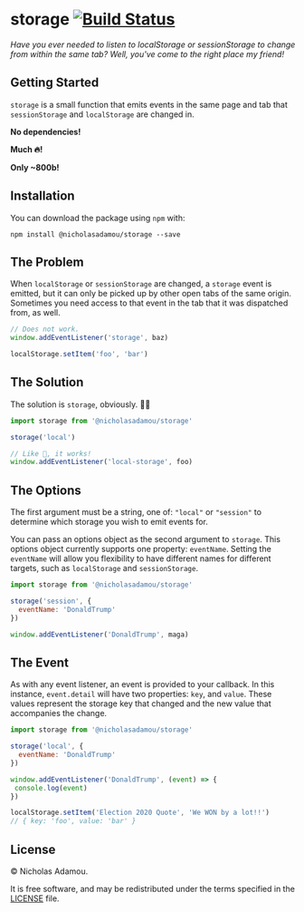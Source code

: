 # storage [![Build Status](https://travis-ci.org/nicholasadamou/storage.svg?branch=master)](https://travis-ci.org/nicholasadamou/storage)

_Have you ever needed to listen to localStorage or sessionStorage to change from within the same tab? Well, you've come to the right place my friend!_

## Getting Started

`storage` is a small function that emits events in the same page and tab that `sessionStorage` and `localStorage` are changed in.

**No dependencies!**

**Much 🔥!**

**Only ~800b!**

## Installation

You can download the package using `npm` with:

`npm install @nicholasadamou/storage --save`

## The Problem

When `localStorage` or `sessionStorage` are changed, a `storage` event is emitted, but it can only be picked up by other open tabs of the same origin. Sometimes you need access to that event in the tab that it was dispatched from, as well.

```js
// Does not work.
window.addEventListener('storage', baz)

localStorage.setItem('foo', 'bar')
```

## The Solution

The solution is `storage`, obviously. 💁🏼

```js
import storage from '@nicholasadamou/storage'

storage('local')

// Like 🎩, it works!
window.addEventListener('local-storage', foo)
```

## The Options

The first argument must be a string, one of: `"local"` or `"session"` to determine which storage you wish to emit events for.

You can pass an options object as the second argument to `storage`. This options object currently supports one property: `eventName`. Setting the `eventName` will allow you flexibility to have different names for different targets, such as `localStorage` and `sessionStorage`.

```js
import storage from '@nicholasadamou/storage'

storage('session', {
  eventName: 'DonaldTrump'
})

window.addEventListener('DonaldTrump', maga)
```

## The Event

As with any event listener, an event is provided to your callback. In this instance, `event.detail` will have two properties: `key`, and `value`. These values represent the storage key that changed and the new value that accompanies the change.

```js
import storage from '@nicholasadamou/storage'

storage('local', {
  eventName: 'DonaldTrump'
})

window.addEventListener('DonaldTrump', (event) => {
 console.log(event)
})

localStorage.setItem('Election 2020 Quote', 'We WON by a lot!!')
// { key: 'foo', value: 'bar' }
```

## License

© Nicholas Adamou.

It is free software, and may be redistributed under the terms specified in the [LICENSE] file.

[license]: LICENSE
